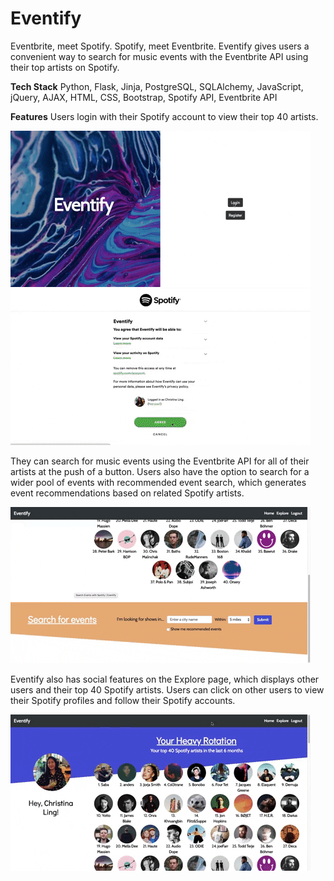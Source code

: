 # Eventify
Eventbrite, meet Spotify. Spotify, meet Eventbrite.
Eventify gives users a convenient way to search for music events with the Eventbrite API using their top artists on Spotify.

**Tech Stack**
Python, Flask, Jinja, PostgreSQL, SQLAlchemy, JavaScript, jQuery, AJAX, HTML, CSS, Bootstrap, Spotify API, Eventbrite API

**Features**
Users login with their Spotify account to view their top 40 artists.

![login](/gifs/login.gif)
![user area](/gifs/spotify.gif)

They can search for music events using the Eventbrite API for all of their artists at the push of a button.
Users also have the option to search for a wider pool of events with recommended event search, which generates event recommendations based on related Spotify artists.

![event search](/gifs/search.gif)

Eventify also has social features on the Explore page, which displays other users and their top 40 Spotify artists. Users can click on other users to view their Spotify profiles and follow their Spotify accounts.

![explore page](/gifs/explore.gif)
